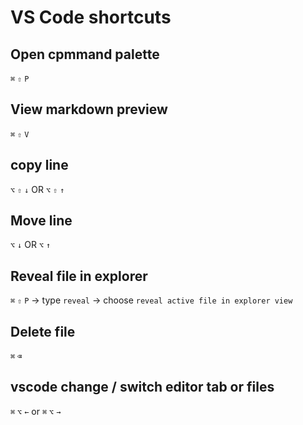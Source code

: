 # VS Code shortcuts

## Open cpmmand palette

`⌘` `⇧` `P`

## View markdown preview

`⌘` `⇧` `V`

## copy line

`⌥` `⇧` `↓` OR `⌥` `⇧` `↑`

## Move line 

`⌥` `↓` OR `⌥` `↑`


## Reveal file in explorer

`⌘` `⇧` `P` -> type `reveal` ->  choose `reveal active file in explorer view`

## Delete file

`⌘` `⌫`

## vscode change / switch editor tab or files

`⌘` `⌥` `←` or `⌘` `⌥` `→`